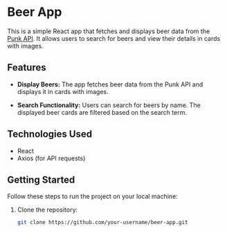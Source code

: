 # Beer App

This is a simple React app that fetches and displays beer data from the [Punk API](https://punkapi.com/). It allows users to search for beers and view their details in cards with images.

## Features

- **Display Beers:** The app fetches beer data from the Punk API and displays it in cards with images.

- **Search Functionality:** Users can search for beers by name. The displayed beer cards are filtered based on the search term.

## Technologies Used

- React
- Axios (for API requests)

## Getting Started

Follow these steps to run the project on your local machine:

1. Clone the repository:

   ```bash
   git clone https://github.com/your-username/beer-app.git
